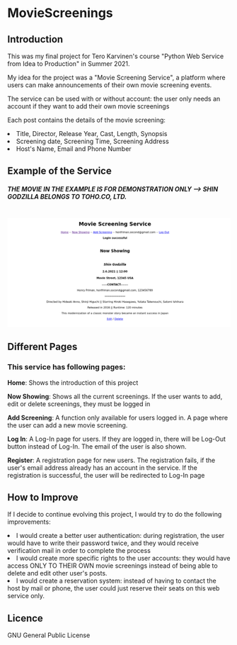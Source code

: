 # MovieScreenings

<h2>Introduction</h2>
<p>This was my final project for Tero Karvinen's course "Python Web Service from Idea to Production" in Summer 2021.</p>
<p>My idea for the project was a "Movie Screening Service", a platform where users can make announcements of their own movie screening events.</p>
<p>The service can be used with or without account: the user only needs an account if they want to add their own movie screenings</p>
<p>Each post contains the details of the movie screening: 
<li>Title, Director, Release Year, Cast, Length, Synopsis</li>
<li>Screening date, Screening Time, Screening Address</li>
<li>Host's Name, Email and Phone Number</li>
<h2>Example of the Service</h2>
<h5> THE MOVIE IN THE EXAMPLE IS FOR DEMONSTRATION ONLY --> SHIN GODZILLA BELONGS TO TOHO.CO, LTD. </h5>
<br>
<img src="https://github.com/hffriman/MovieScreenings/blob/master/MovieScreenings-image.png">
<h2>Different Pages</h2>
<h3>This service has following pages:</h3>
<p><b>Home</b>: Shows the introduction of this project</p>
<p><b>Now Showing</b>: Shows all the current screenings. If the user wants to add, edit or delete screenings, they must be logged in</p>
<p><b>Add Screening</b>: A function only available for users logged in. A page where the user can add a new movie screening.
<p><b>Log In</b>: A Log-In page for users. If they are logged in, there will be Log-Out button instead of Log-In. The email of the user is also shown.</p>
<p><b>Register</b>: A registration page for new users. The registration fails, if the user's email address already has an account in the service. If the registration is successful, the user will be redirected to Log-In page</p>
<h2>How to Improve</h2>
<p>If I decide to continue evolving this project, I would try to do the following improvements:</p>
<li>I would create a better user authentication: during registration, the user would have to write their password twice, and they would receive verification mail in order to complete the process</li>
<li>I would create more specific rights to the user accounts: they would have access ONLY TO THEIR OWN movie screenings instead of being able to delete and edit other user's posts.</li>
<li>I would create a reservation system: instead of having to contact the host by mail or phone, the user could just reserve their seats on this web service only.</li>

<h2>Licence</h2>
<p>GNU General Public License</p>
